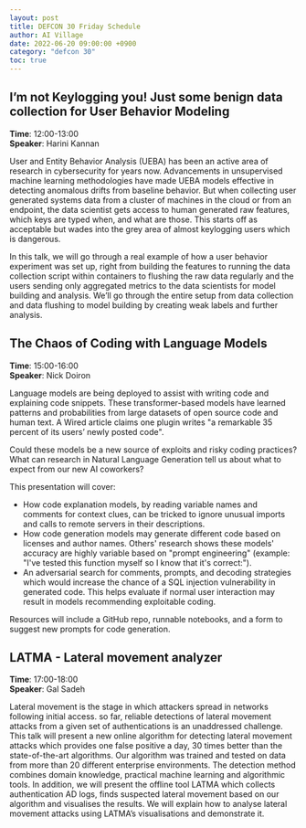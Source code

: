 ```yaml
---
layout: post
title: DEFCON 30 Friday Schedule
author: AI Village
date: 2022-06-20 09:00:00 +0900
category: "defcon 30"
toc: true
---
```


## I’m not Keylogging you! Just some benign data collection for User Behavior Modeling

**Time**: 12:00-13:00 \
**Speaker**: Harini Kannan 

User and Entity Behavior Analysis (UEBA) has been an active area of research in cybersecurity for years now. Advancements in unsupervised machine learning methodologies have made UEBA models effective in detecting anomalous drifts from baseline behavior. But when collecting user generated systems data from a cluster of machines in the cloud or from an endpoint, the data scientist gets access to human generated raw features, which keys are typed when, and what are those. This starts off as acceptable but wades into the grey area of almost keylogging users which is dangerous.

In this talk, we will go through a real example of how a user behavior experiment was set up, right from building the features to running the data collection script within containers to flushing the raw data regularly and the users sending only aggregated metrics to the data scientists for model building and analysis. We’ll go through the entire setup from data collection and data flushing to model building by creating weak labels and further analysis.

## The Chaos of Coding with Language Models

**Time**: 15:00-16:00 \
**Speaker**: Nick Doiron

Language models are being deployed to assist with writing code and explaining code snippets. These transformer-based models have learned patterns and probabilities from large datasets of open source code and human text. A Wired article claims one plugin writes "a remarkable 35 percent of its users’ newly posted code".

Could these models be a new source of exploits and risky coding practices?
What can research in Natural Language Generation tell us about what to expect from our new AI coworkers?

This presentation will cover:

- How code explanation models, by reading variable names and comments for context clues, can be tricked to ignore unusual imports and calls to remote servers in their descriptions.
- How code generation models may generate different code based on licenses and author names. Others' research shows these models' accuracy are highly variable based on "prompt engineering" (example: "I've tested this function myself so I know that it's correct:").
- An adversarial search for comments, prompts, and decoding strategies which would increase the chance of a SQL injection vulnerability in generated code. This helps evaluate if normal user interaction may result in models recommending exploitable coding.

Resources will include a GitHub repo, runnable notebooks, and a form to suggest new prompts for code generation.

## LATMA - Lateral movement analyzer

**Time**: 17:00-18:00 \
**Speaker**: Gal Sadeh

Lateral movement is the stage in which attackers spread in networks following initial access. so far, reliable detections of lateral movement attacks from a given set of authentications is an unaddressed challenge. This talk will present a new online algorithm for detecting lateral movement attacks which provides one false positive a day, 30 times better than the state-of-the-art algorithms. Our algorithm was trained and tested on data from more than 20 different enterprise environments. The detection method combines domain knowledge, practical machine learning and algorithmic tools. In addition, we will present the offline tool LATMA which collects authentication AD logs, finds suspected lateral movement based on our algorithm and visualises the results. We will explain how to analyse lateral movement attacks using LATMA’s visualisations and demonstrate it.
